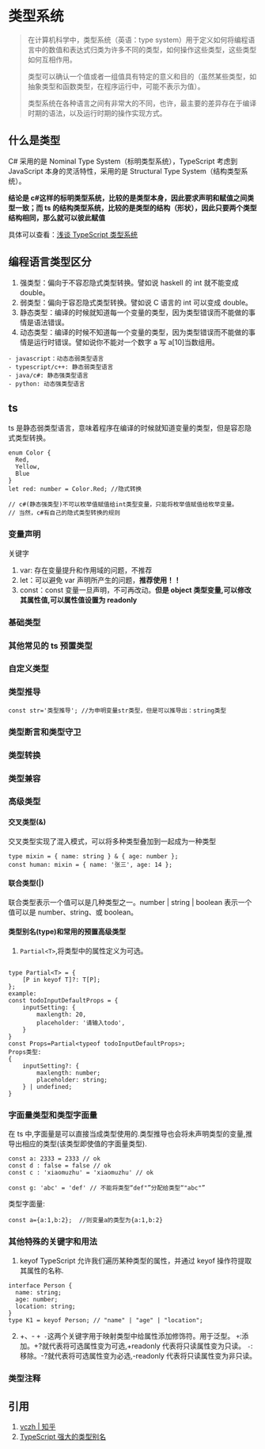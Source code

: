 # 类型系统

> 在计算机科学中，类型系统（英语：type system）用于定义如何将编程语言中的数值和表达式归类为许多不同的类型，如何操作这些类型，这些类型如何互相作用。
>
> 类型可以确认一个值或者一组值具有特定的意义和目的（虽然某些类型，如抽象类型和函数类型，在程序运行中，可能不表示为值）。
>
> 类型系统在各种语言之间有非常大的不同，也许，最主要的差异存在于编译时期的语法，以及运行时期的操作实现方式。

## 什么是类型

C# 采用的是 Nominal Type System（标明类型系统），TypeScript 考虑到 JavaScript 本身的灵活特性，采用的是 Structural Type System（结构类型系统）。

**结论是 c#这样的标明类型系统，比较的是类型本身，因此要求声明和赋值之间类型一致；而 ts 的结构类型系统，比较的是类型的结构（形状），因此只要两个类型结构相同，那么就可以彼此赋值**

具体可以查看：[浅谈 TypeScript 类型系统](https://zhuanlan.zhihu.com/p/64446259)

## 编程语言类型区分

1. 强类型：偏向于不容忍隐式类型转换。譬如说 haskell 的 int 就不能变成 double。
2. 弱类型：偏向于容忍隐式类型转换。譬如说 C 语言的 int 可以变成 double。
3. 静态类型：编译的时候就知道每一个变量的类型，因为类型错误而不能做的事情是语法错误。
4. 动态类型：编译的时候不知道每一个变量的类型，因为类型错误而不能做的事情是运行时错误。譬如说你不能对一个数字 a 写 a[10]当数组用。

```dotnetcli
- javascript：动态态弱类型语言
- typescript/c++: 静态弱类型语言
- java/c#: 静态强类型语言
- python: 动态强类型语言
```

## ts

ts 是静态弱类型语言，意味着程序在编译的时候就知道变量的类型，但是容忍隐式类型转换。

```dotnetcli
enum Color {
  Red,
  Yellow,
  Blue
}
let red: number = Color.Red; //隐式转换

// c#(静态强类型)不可以枚举值赋值给int类型变量，只能将枚举值赋值给枚举变量。
// 当然，c#有自己的隐式类型转换的规则
```

### 变量声明

关键字

1. var: 存在变量提升和作用域的问题，不推荐
2. let：可以避免 var 声明所产生的问题，**推荐使用！！**
3. const：const 变量一旦声明，不可再改动。**但是 object 类型变量,可以修改其属性值,可以属性值设置为 readonly**

### 基础类型

### 其他常见的 ts 预置类型

### 自定义类型

### 类型推导

```dotnetcli
const str='类型推导'; //为申明变量str类型，但是可以推导出：string类型
```

### 类型断言和类型守卫

### 类型转换

### 类型兼容

### 高级类型

#### 交叉类型(&)

交叉类型实现了混入模式，可以将多种类型叠加到一起成为一种类型

```dotnetcli
type mixin = { name: string } & { age: number };
const human: mixin = { name: '张三', age: 14 };
```

#### 联合类型(|)

联合类型表示一个值可以是几种类型之一。number | string | boolean 表示一个值可以是 number、string、或 boolean。

#### 类型别名(type)和常用的预置高级类型

1.  `Partial<T>`,将类型中的属性定义为可选。

```dotnetcli

type Partial<T> = {
    [P in keyof T]?: T[P];
};
example:
const todoInputDefaultProps = {
    inputSetting: {
        maxlength: 20,
        placeholder: '请输入todo',
    }
}
const Props=Partial<typeof todoInputDefaultProps>;
Props类型:
{
    inputSetting?: {
        maxlength: number;
        placeholder: string;
    } | undefined;
}
```

### 字面量类型和类型字面量

在 ts 中,字面量是可以直接当成类型使用的.类型推导也会将未声明类型的变量,推导出相应的类型(该类型即使值的字面量类型).

```dotnetcli
const a: 2333 = 2333 // ok
const d : false = false // ok
const c : 'xiaomuzhu' = 'xiaomuzhu' // ok

const g: 'abc' = 'def' // 不能将类型“def"”分配给类型“"abc"”
```

类型字面量:

```dotnetcli
const a={a:1,b:2};  //则变量a的类型为{a:1,b:2}
```

### 其他特殊的关键字和用法

1. keyof
   TypeScript 允许我们遍历某种类型的属性，并通过 keyof 操作符提取其属性的名称.

```dotnetcli
interface Person {
  name: string;
  age: number;
  location: string;
}
type K1 = keyof Person; // "name" | "age" | "location";
```

2. +、-
   `+ -`这两个关键字用于映射类型中给属性添加修饰符。用于泛型。
   `+`:添加。+?就代表将可选属性变为可选,+readonly 代表将只读属性变为只读。
   `-`:移除。-?就代表将可选属性变为必选,-readonly 代表将只读属性变为非只读。

### 类型注释

## 引用

1. [vczh | 知乎](https://www.zhihu.com/question/19918532/answer/21645395)
2. [TypeScript 强大的类型别名](https://juejin.im/post/5c2f87ce5188252593122c98)
